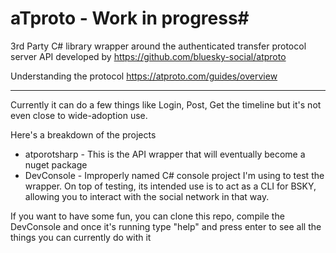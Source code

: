 # aTproto - Work in progress#

3rd Party C# library wrapper around the authenticated transfer protocol server API developed by https://github.com/bluesky-social/atproto

Understanding the protocol https://atproto.com/guides/overview

---

Currently it can do a few things like Login, Post, Get the timeline but it's not even close to wide-adoption use.

Here's a breakdown of the projects

- atporotsharp - This is the API wrapper that will eventually become a nuget package
- DevConsole - Improperly named C# console project I'm using to test the wrapper. On top of testing, its intended use is to act as a CLI for BSKY, allowing you to interact with the social network in that way.

If you want to have some fun, you can clone this repo, compile the DevConsole and once it's running type "help" and press enter to see all the things you can currently do with it
